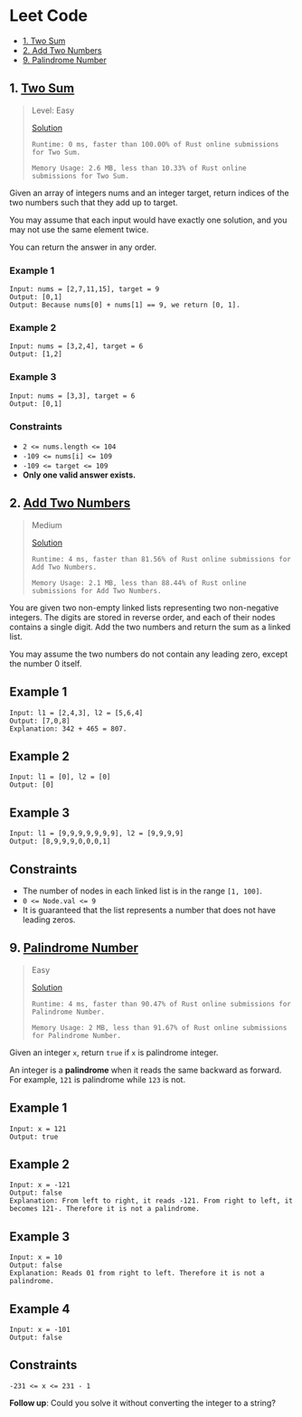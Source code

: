 # Leet Code

- [1. Two Sum](#1-two-sum)
- [2. Add Two Numbers](#2-add-two-numbers)
- [9. Palindrome Number](#9-palindrome-number)

## 1. [Two Sum](https://leetcode.com/problems/two-sum/)

> Level: Easy
>
> [Solution](src/two_sum.rs)
>
> `Runtime: 0 ms, faster than 100.00% of Rust online submissions for Two Sum.`
>
> `Memory Usage: 2.6 MB, less than 10.33% of Rust online submissions for Two Sum.`

Given an array of integers nums and an integer target, return indices of the two numbers such that they add up to target.

You may assume that each input would have exactly one solution, and you may not use the same element twice.

You can return the answer in any order.

### Example 1

```
Input: nums = [2,7,11,15], target = 9
Output: [0,1]
Output: Because nums[0] + nums[1] == 9, we return [0, 1].
```

### Example 2

```
Input: nums = [3,2,4], target = 6
Output: [1,2]
```

### Example 3

```
Input: nums = [3,3], target = 6
Output: [0,1]
```

### Constraints

- `2 <= nums.length <= 104`
- `-109 <= nums[i] <= 109`
- `-109 <= target <= 109`
- **Only one valid answer exists.**

## 2. [Add Two Numbers](https://leetcode.com/problems/add-two-numbers/)

> Medium
>
> [Solution](src/add_two_numbers.rs)
>
> `Runtime: 4 ms, faster than 81.56% of Rust online submissions for Add Two Numbers.`
>
> `Memory Usage: 2.1 MB, less than 88.44% of Rust online submissions for Add Two Numbers.`

You are given two non-empty linked lists representing two non-negative integers. The digits are stored in reverse order, and each of their nodes contains a single digit. Add the two numbers and return the sum as a linked list.

You may assume the two numbers do not contain any leading zero, except the number 0 itself.

## Example 1

```
Input: l1 = [2,4,3], l2 = [5,6,4]
Output: [7,0,8]
Explanation: 342 + 465 = 807.
```

## Example 2

```
Input: l1 = [0], l2 = [0]
Output: [0]
```

## Example 3

```
Input: l1 = [9,9,9,9,9,9,9], l2 = [9,9,9,9]
Output: [8,9,9,9,0,0,0,1]
```

## Constraints

- The number of nodes in each linked list is in the range `[1, 100]`.
- `0 <= Node.val <= 9`
- It is guaranteed that the list represents a number that does not have leading zeros.


## 9. [Palindrome Number](https://leetcode.com/problems/palindrome-number/)

> Easy
>
> [Solution](src/palindrome_number.rs)
>
> `Runtime: 4 ms, faster than 90.47% of Rust online submissions for Palindrome Number.`
>
> `Memory Usage: 2 MB, less than 91.67% of Rust online submissions for Palindrome Number.`

Given an integer `x`, return `true` if `x` is palindrome integer.

An integer is a **palindrome** when it reads the same backward as forward. For example, `121` is palindrome while `123` is not.

## Example 1

```
Input: x = 121
Output: true
```

## Example 2

```
Input: x = -121
Output: false
Explanation: From left to right, it reads -121. From right to left, it becomes 121-. Therefore it is not a palindrome.
```

## Example 3

```
Input: x = 10
Output: false
Explanation: Reads 01 from right to left. Therefore it is not a palindrome.
```

## Example 4

```
Input: x = -101
Output: false
```

## Constraints

`-231 <= x <= 231 - 1`


**Follow up**: Could you solve it without converting the integer to a string?
